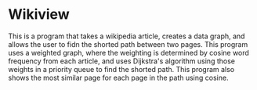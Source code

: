 # Wikiview
This is a program that takes a wikipedia article, creates a data graph, and allows the user to fidn the shorted path between two pages.
This program uses a weighted graph, where the weighting is determined by cosine word frequency from each article, and uses Dijkstra's 
algorithm using those weights in a priority queue to find the shorted path. This program also shows the most similar page for each page 
in the path using cosine.
